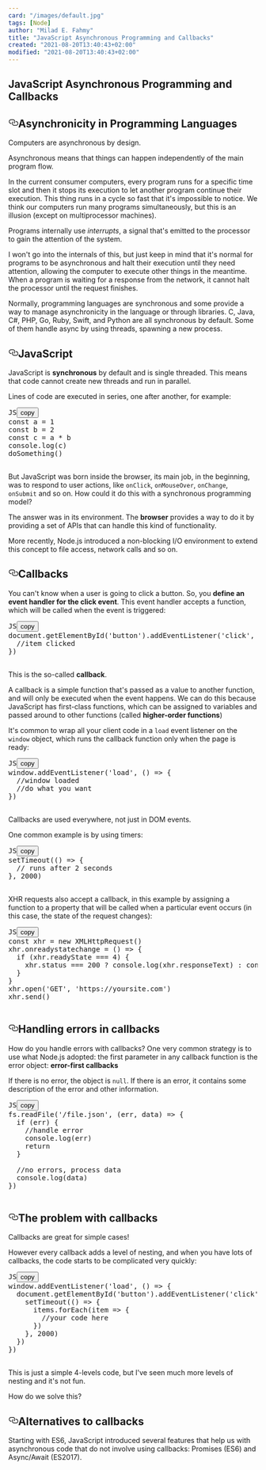 ```yaml
---
card: "/images/default.jpg"
tags: [Node]
author: "Milad E. Fahmy"
title: "JavaScript Asynchronous Programming and Callbacks"
created: "2021-08-20T13:40:43+02:00"
modified: "2021-08-20T13:40:43+02:00"
---
```

<div id="___gatsby"><div style="outline:none" tabindex="-1" id="gatsby-focus-wrapper"><div class="layout-container"><main class="grid-container"><article class="article-reader"><h1 class="article-reader__headline">JavaScript Asynchronous Programming and Callbacks</h1><div><h2 id="asynchronicity-in-programming-languages" style="position:relative"><a href="#asynchronicity-in-programming-languages" aria-label="asynchronicity in programming languages permalink" class="autolink-headers before"><svg aria-hidden="true" height="20" version="1.1" viewBox="0 0 16 16" width="20"><path fill-rule="evenodd" d="M4 9h1v1H4c-1.5 0-3-1.69-3-3.5S2.55 3 4 3h4c1.45 0 3 1.69 3 3.5 0 1.41-.91 2.72-2 3.25V8.59c.58-.45 1-1.27 1-2.09C10 5.22 8.98 4 8 4H4c-.98 0-2 1.22-2 2.5S3 9 4 9zm9-3h-1v1h1c1 0 2 1.22 2 2.5S13.98 12 13 12H9c-.98 0-2-1.22-2-2.5 0-.83.42-1.64 1-2.09V6.25c-1.09.53-2 1.84-2 3.25C6 11.31 7.55 13 9 13h4c1.45 0 3-1.69 3-3.5S14.5 6 13 6z"></path></svg></a>Asynchronicity in Programming Languages</h2><p>Computers are asynchronous by design.</p><p>Asynchronous means that things can happen independently of the main program flow.</p><p>In the current consumer computers, every program runs for a specific time slot and then it stops its execution to let another program continue their execution. This thing runs in a cycle so fast that it's impossible to notice. We think our computers run many programs simultaneously, but this is an illusion (except on multiprocessor machines).</p><p>Programs internally use <em>interrupts</em>, a signal that's emitted to the processor to gain the attention of the system.</p><p>I won't go into the internals of this, but just keep in mind that it's normal for programs to be asynchronous and halt their execution until they need attention, allowing the computer to execute other things in the meantime. When a program is waiting for a response from the network, it cannot halt the processor until the request finishes.</p><p>Normally, programming languages are synchronous and some provide a way to manage asynchronicity in the language or through libraries. C, Java, C#, PHP, Go, Ruby, Swift, and Python are all synchronous by default. Some of them handle async by using threads, spawning a new process.</p><h2 id="javascript" style="position:relative"><a href="#javascript" aria-label="javascript permalink" class="autolink-headers before"><svg aria-hidden="true" height="20" version="1.1" viewBox="0 0 16 16" width="20"><path fill-rule="evenodd" d="M4 9h1v1H4c-1.5 0-3-1.69-3-3.5S2.55 3 4 3h4c1.45 0 3 1.69 3 3.5 0 1.41-.91 2.72-2 3.25V8.59c.58-.45 1-1.27 1-2.09C10 5.22 8.98 4 8 4H4c-.98 0-2 1.22-2 2.5S3 9 4 9zm9-3h-1v1h1c1 0 2 1.22 2 2.5S13.98 12 13 12H9c-.98 0-2-1.22-2-2.5 0-.83.42-1.64 1-2.09V6.25c-1.09.53-2 1.84-2 3.25C6 11.31 7.55 13 9 13h4c1.45 0 3-1.69 3-3.5S14.5 6 13 6z"></path></svg></a>JavaScript</h2><p>JavaScript is <strong>synchronous</strong> by default and is single threaded. This means that code cannot create new threads and run in parallel.</p><p>Lines of code are executed in series, one after another, for example:</p><pre class="prism-code language-js"><div class="shell-box-top"><span>JS</span><button type="button">copy</button></div><div class="token-line"><span class="token keyword">const</span><span class="token plain"> a </span><span class="token operator">=</span><span class="token plain"> </span><span class="token number">1</span><span class="token plain"></span></div><div class="token-line"><span class="token plain"></span><span class="token keyword">const</span><span class="token plain"> b </span><span class="token operator">=</span><span class="token plain"> </span><span class="token number">2</span><span class="token plain"></span></div><div class="token-line"><span class="token plain"></span><span class="token keyword">const</span><span class="token plain"> c </span><span class="token operator">=</span><span class="token plain"> a </span><span class="token operator">*</span><span class="token plain"> b</span></div><div class="token-line"><span class="token plain"></span><span class="token console class-name">console</span><span class="token punctuation">.</span><span class="token method function property-access">log</span><span class="token punctuation">(</span><span class="token plain">c</span><span class="token punctuation">)</span><span class="token plain"></span></div><div class="token-line"><span class="token plain"></span><span class="token function">doSomething</span><span class="token punctuation">(</span><span class="token punctuation">)</span><span class="token plain"></span></div><div class="token-line"><span class="token plain">
</span></div></pre><p>But JavaScript was born inside the browser, its main job, in the beginning, was to respond to user actions, like <code class="language-text">onClick</code>, <code class="language-text">onMouseOver</code>, <code class="language-text">onChange</code>, <code class="language-text">onSubmit</code> and so on. How could it do this with a synchronous programming model?</p><p>The answer was in its environment. The <strong>browser</strong> provides a way to do it by providing a set of APIs that can handle this kind of functionality.</p><p>More recently, Node.js introduced a non-blocking I/O environment to extend this concept to file access, network calls and so on.</p><h2 id="callbacks" style="position:relative"><a href="#callbacks" aria-label="callbacks permalink" class="autolink-headers before"><svg aria-hidden="true" height="20" version="1.1" viewBox="0 0 16 16" width="20"><path fill-rule="evenodd" d="M4 9h1v1H4c-1.5 0-3-1.69-3-3.5S2.55 3 4 3h4c1.45 0 3 1.69 3 3.5 0 1.41-.91 2.72-2 3.25V8.59c.58-.45 1-1.27 1-2.09C10 5.22 8.98 4 8 4H4c-.98 0-2 1.22-2 2.5S3 9 4 9zm9-3h-1v1h1c1 0 2 1.22 2 2.5S13.98 12 13 12H9c-.98 0-2-1.22-2-2.5 0-.83.42-1.64 1-2.09V6.25c-1.09.53-2 1.84-2 3.25C6 11.31 7.55 13 9 13h4c1.45 0 3-1.69 3-3.5S14.5 6 13 6z"></path></svg></a>Callbacks</h2><p>You can't know when a user is going to click a button. So, you <strong>define an event handler for the click event</strong>. This event handler accepts a function, which will be called when the event is triggered:</p><pre class="prism-code language-js"><div class="shell-box-top"><span>JS</span><button type="button">copy</button></div><div class="token-line"><span class="token dom variable">document</span><span class="token punctuation">.</span><span class="token method function property-access">getElementById</span><span class="token punctuation">(</span><span class="token string">'button'</span><span class="token punctuation">)</span><span class="token punctuation">.</span><span class="token method function property-access">addEventListener</span><span class="token punctuation">(</span><span class="token string">'click'</span><span class="token punctuation">,</span><span class="token plain"> </span><span class="token punctuation">(</span><span class="token punctuation">)</span><span class="token plain"> </span><span class="token arrow operator">=&gt;</span><span class="token plain"> </span><span class="token punctuation">{</span><span class="token plain"></span></div><div class="token-line"><span class="token plain">  </span><span class="token comment">//item clicked</span><span class="token plain"></span></div><div class="token-line"><span class="token plain"></span><span class="token punctuation">}</span><span class="token punctuation">)</span><span class="token plain"></span></div><div class="token-line"><span class="token plain">
</span></div></pre><p>This is the so-called <strong>callback</strong>.</p><p>A callback is a simple function that's passed as a value to another function, and will only be executed when the event happens. We can do this because JavaScript has first-class functions, which can be assigned to variables and passed around to other functions (called <strong>higher-order functions</strong>)</p><p>It's common to wrap all your client code in a <code class="language-text">load</code> event listener on the <code class="language-text">window</code> object, which runs the callback function only when the page is ready:</p><pre class="prism-code language-js"><div class="shell-box-top"><span>JS</span><button type="button">copy</button></div><div class="token-line"><span class="token dom variable">window</span><span class="token punctuation">.</span><span class="token method function property-access">addEventListener</span><span class="token punctuation">(</span><span class="token string">'load'</span><span class="token punctuation">,</span><span class="token plain"> </span><span class="token punctuation">(</span><span class="token punctuation">)</span><span class="token plain"> </span><span class="token arrow operator">=&gt;</span><span class="token plain"> </span><span class="token punctuation">{</span><span class="token plain"></span></div><div class="token-line"><span class="token plain">  </span><span class="token comment">//window loaded</span><span class="token plain"></span></div><div class="token-line"><span class="token plain">  </span><span class="token comment">//do what you want</span><span class="token plain"></span></div><div class="token-line"><span class="token plain"></span><span class="token punctuation">}</span><span class="token punctuation">)</span><span class="token plain"></span></div><div class="token-line"><span class="token plain">
</span></div></pre><p>Callbacks are used everywhere, not just in DOM events.</p><p>One common example is by using timers:</p><pre class="prism-code language-js"><div class="shell-box-top"><span>JS</span><button type="button">copy</button></div><div class="token-line"><span class="token function">setTimeout</span><span class="token punctuation">(</span><span class="token punctuation">(</span><span class="token punctuation">)</span><span class="token plain"> </span><span class="token arrow operator">=&gt;</span><span class="token plain"> </span><span class="token punctuation">{</span><span class="token plain"></span></div><div class="token-line"><span class="token plain">  </span><span class="token comment">// runs after 2 seconds</span><span class="token plain"></span></div><div class="token-line"><span class="token plain"></span><span class="token punctuation">}</span><span class="token punctuation">,</span><span class="token plain"> </span><span class="token number">2000</span><span class="token punctuation">)</span><span class="token plain"></span></div><div class="token-line"><span class="token plain">
</span></div></pre><p>XHR requests also accept a callback, in this example by assigning a function to a property that will be called when a particular event occurs (in this case, the state of the request changes):</p><pre class="prism-code language-js"><div class="shell-box-top"><span>JS</span><button type="button">copy</button></div><div class="token-line"><span class="token keyword">const</span><span class="token plain"> xhr </span><span class="token operator">=</span><span class="token plain"> </span><span class="token keyword">new</span><span class="token plain"> </span><span class="token class-name">XMLHttpRequest</span><span class="token punctuation">(</span><span class="token punctuation">)</span><span class="token plain"></span></div><div class="token-line"><span class="token plain">xhr</span><span class="token punctuation">.</span><span class="token method-variable function-variable method function property-access">onreadystatechange</span><span class="token plain"> </span><span class="token operator">=</span><span class="token plain"> </span><span class="token punctuation">(</span><span class="token punctuation">)</span><span class="token plain"> </span><span class="token arrow operator">=&gt;</span><span class="token plain"> </span><span class="token punctuation">{</span><span class="token plain"></span></div><div class="token-line"><span class="token plain">  </span><span class="token keyword control-flow">if</span><span class="token plain"> </span><span class="token punctuation">(</span><span class="token plain">xhr</span><span class="token punctuation">.</span><span class="token property-access">readyState</span><span class="token plain"> </span><span class="token operator">===</span><span class="token plain"> </span><span class="token number">4</span><span class="token punctuation">)</span><span class="token plain"> </span><span class="token punctuation">{</span><span class="token plain"></span></div><div class="token-line"><span class="token plain">    xhr</span><span class="token punctuation">.</span><span class="token property-access">status</span><span class="token plain"> </span><span class="token operator">===</span><span class="token plain"> </span><span class="token number">200</span><span class="token plain"> </span><span class="token operator">?</span><span class="token plain"> </span><span class="token console class-name">console</span><span class="token punctuation">.</span><span class="token method function property-access">log</span><span class="token punctuation">(</span><span class="token plain">xhr</span><span class="token punctuation">.</span><span class="token property-access">responseText</span><span class="token punctuation">)</span><span class="token plain"> </span><span class="token operator">:</span><span class="token plain"> </span><span class="token console class-name">console</span><span class="token punctuation">.</span><span class="token method function property-access">error</span><span class="token punctuation">(</span><span class="token string">'error'</span><span class="token punctuation">)</span><span class="token plain"></span></div><div class="token-line"><span class="token plain">  </span><span class="token punctuation">}</span><span class="token plain"></span></div><div class="token-line"><span class="token plain"></span><span class="token punctuation">}</span><span class="token plain"></span></div><div class="token-line"><span class="token plain">xhr</span><span class="token punctuation">.</span><span class="token method function property-access">open</span><span class="token punctuation">(</span><span class="token string">'GET'</span><span class="token punctuation">,</span><span class="token plain"> </span><span class="token string">'https://yoursite.com'</span><span class="token punctuation">)</span><span class="token plain"></span></div><div class="token-line"><span class="token plain">xhr</span><span class="token punctuation">.</span><span class="token method function property-access">send</span><span class="token punctuation">(</span><span class="token punctuation">)</span><span class="token plain"></span></div><div class="token-line"><span class="token plain">
</span></div></pre><h2 id="handling-errors-in-callbacks" style="position:relative"><a href="#handling-errors-in-callbacks" aria-label="handling errors in callbacks permalink" class="autolink-headers before"><svg aria-hidden="true" height="20" version="1.1" viewBox="0 0 16 16" width="20"><path fill-rule="evenodd" d="M4 9h1v1H4c-1.5 0-3-1.69-3-3.5S2.55 3 4 3h4c1.45 0 3 1.69 3 3.5 0 1.41-.91 2.72-2 3.25V8.59c.58-.45 1-1.27 1-2.09C10 5.22 8.98 4 8 4H4c-.98 0-2 1.22-2 2.5S3 9 4 9zm9-3h-1v1h1c1 0 2 1.22 2 2.5S13.98 12 13 12H9c-.98 0-2-1.22-2-2.5 0-.83.42-1.64 1-2.09V6.25c-1.09.53-2 1.84-2 3.25C6 11.31 7.55 13 9 13h4c1.45 0 3-1.69 3-3.5S14.5 6 13 6z"></path></svg></a>Handling errors in callbacks</h2><p>How do you handle errors with callbacks? One very common strategy is to use what Node.js adopted: the first parameter in any callback function is the error object: <strong>error-first callbacks</strong></p><p>If there is no error, the object is <code class="language-text">null</code>. If there is an error, it contains some description of the error and other information.</p><pre class="prism-code language-js"><div class="shell-box-top"><span>JS</span><button type="button">copy</button></div><div class="token-line"><span class="token plain">fs</span><span class="token punctuation">.</span><span class="token method function property-access">readFile</span><span class="token punctuation">(</span><span class="token string">'/file.json'</span><span class="token punctuation">,</span><span class="token plain"> </span><span class="token punctuation">(</span><span class="token parameter">err</span><span class="token parameter punctuation">,</span><span class="token parameter"> data</span><span class="token punctuation">)</span><span class="token plain"> </span><span class="token arrow operator">=&gt;</span><span class="token plain"> </span><span class="token punctuation">{</span><span class="token plain"></span></div><div class="token-line"><span class="token plain">  </span><span class="token keyword control-flow">if</span><span class="token plain"> </span><span class="token punctuation">(</span><span class="token plain">err</span><span class="token punctuation">)</span><span class="token plain"> </span><span class="token punctuation">{</span><span class="token plain"></span></div><div class="token-line"><span class="token plain">    </span><span class="token comment">//handle error</span><span class="token plain"></span></div><div class="token-line"><span class="token plain">    </span><span class="token console class-name">console</span><span class="token punctuation">.</span><span class="token method function property-access">log</span><span class="token punctuation">(</span><span class="token plain">err</span><span class="token punctuation">)</span><span class="token plain"></span></div><div class="token-line"><span class="token plain">    </span><span class="token keyword control-flow">return</span><span class="token plain"></span></div><div class="token-line"><span class="token plain">  </span><span class="token punctuation">}</span><span class="token plain"></span></div><div class="token-line"><span class="token plain">
</span></div><div class="token-line"><span class="token plain">  </span><span class="token comment">//no errors, process data</span><span class="token plain"></span></div><div class="token-line"><span class="token plain">  </span><span class="token console class-name">console</span><span class="token punctuation">.</span><span class="token method function property-access">log</span><span class="token punctuation">(</span><span class="token plain">data</span><span class="token punctuation">)</span><span class="token plain"></span></div><div class="token-line"><span class="token plain"></span><span class="token punctuation">}</span><span class="token punctuation">)</span><span class="token plain"></span></div><div class="token-line"><span class="token plain">
</span></div></pre><h2 id="the-problem-with-callbacks" style="position:relative"><a href="#the-problem-with-callbacks" aria-label="the problem with callbacks permalink" class="autolink-headers before"><svg aria-hidden="true" height="20" version="1.1" viewBox="0 0 16 16" width="20"><path fill-rule="evenodd" d="M4 9h1v1H4c-1.5 0-3-1.69-3-3.5S2.55 3 4 3h4c1.45 0 3 1.69 3 3.5 0 1.41-.91 2.72-2 3.25V8.59c.58-.45 1-1.27 1-2.09C10 5.22 8.98 4 8 4H4c-.98 0-2 1.22-2 2.5S3 9 4 9zm9-3h-1v1h1c1 0 2 1.22 2 2.5S13.98 12 13 12H9c-.98 0-2-1.22-2-2.5 0-.83.42-1.64 1-2.09V6.25c-1.09.53-2 1.84-2 3.25C6 11.31 7.55 13 9 13h4c1.45 0 3-1.69 3-3.5S14.5 6 13 6z"></path></svg></a>The problem with callbacks</h2><p>Callbacks are great for simple cases!</p><p>However every callback adds a level of nesting, and when you have lots of callbacks, the code starts to be complicated very quickly:</p><pre class="prism-code language-js"><div class="shell-box-top"><span>JS</span><button type="button">copy</button></div><div class="token-line"><span class="token dom variable">window</span><span class="token punctuation">.</span><span class="token method function property-access">addEventListener</span><span class="token punctuation">(</span><span class="token string">'load'</span><span class="token punctuation">,</span><span class="token plain"> </span><span class="token punctuation">(</span><span class="token punctuation">)</span><span class="token plain"> </span><span class="token arrow operator">=&gt;</span><span class="token plain"> </span><span class="token punctuation">{</span><span class="token plain"></span></div><div class="token-line"><span class="token plain">  </span><span class="token dom variable">document</span><span class="token punctuation">.</span><span class="token method function property-access">getElementById</span><span class="token punctuation">(</span><span class="token string">'button'</span><span class="token punctuation">)</span><span class="token punctuation">.</span><span class="token method function property-access">addEventListener</span><span class="token punctuation">(</span><span class="token string">'click'</span><span class="token punctuation">,</span><span class="token plain"> </span><span class="token punctuation">(</span><span class="token punctuation">)</span><span class="token plain"> </span><span class="token arrow operator">=&gt;</span><span class="token plain"> </span><span class="token punctuation">{</span><span class="token plain"></span></div><div class="token-line"><span class="token plain">    </span><span class="token function">setTimeout</span><span class="token punctuation">(</span><span class="token punctuation">(</span><span class="token punctuation">)</span><span class="token plain"> </span><span class="token arrow operator">=&gt;</span><span class="token plain"> </span><span class="token punctuation">{</span><span class="token plain"></span></div><div class="token-line"><span class="token plain">      items</span><span class="token punctuation">.</span><span class="token method function property-access">forEach</span><span class="token punctuation">(</span><span class="token parameter">item</span><span class="token plain"> </span><span class="token arrow operator">=&gt;</span><span class="token plain"> </span><span class="token punctuation">{</span><span class="token plain"></span></div><div class="token-line"><span class="token plain">        </span><span class="token comment">//your code here</span><span class="token plain"></span></div><div class="token-line"><span class="token plain">      </span><span class="token punctuation">}</span><span class="token punctuation">)</span><span class="token plain"></span></div><div class="token-line"><span class="token plain">    </span><span class="token punctuation">}</span><span class="token punctuation">,</span><span class="token plain"> </span><span class="token number">2000</span><span class="token punctuation">)</span><span class="token plain"></span></div><div class="token-line"><span class="token plain">  </span><span class="token punctuation">}</span><span class="token punctuation">)</span><span class="token plain"></span></div><div class="token-line"><span class="token plain"></span><span class="token punctuation">}</span><span class="token punctuation">)</span><span class="token plain"></span></div><div class="token-line"><span class="token plain">
</span></div></pre><p>This is just a simple 4-levels code, but I've seen much more levels of nesting and it's not fun.</p><p>How do we solve this?</p><h2 id="alternatives-to-callbacks" style="position:relative"><a href="#alternatives-to-callbacks" aria-label="alternatives to callbacks permalink" class="autolink-headers before"><svg aria-hidden="true" height="20" version="1.1" viewBox="0 0 16 16" width="20"><path fill-rule="evenodd" d="M4 9h1v1H4c-1.5 0-3-1.69-3-3.5S2.55 3 4 3h4c1.45 0 3 1.69 3 3.5 0 1.41-.91 2.72-2 3.25V8.59c.58-.45 1-1.27 1-2.09C10 5.22 8.98 4 8 4H4c-.98 0-2 1.22-2 2.5S3 9 4 9zm9-3h-1v1h1c1 0 2 1.22 2 2.5S13.98 12 13 12H9c-.98 0-2-1.22-2-2.5 0-.83.42-1.64 1-2.09V6.25c-1.09.53-2 1.84-2 3.25C6 11.31 7.55 13 9 13h4c1.45 0 3-1.69 3-3.5S14.5 6 13 6z"></path></svg></a>Alternatives to callbacks</h2><p>Starting with ES6, JavaScript introduced several features that help us with asynchronous code that do not involve using callbacks: Promises (ES6) and Async/Await (ES2017).</p></div></article></main></div></div><div id="gatsby-announcer" style="position:absolute;top:0;width:1px;height:1px;padding:0;overflow:hidden;clip:rect(0, 0, 0, 0);white-space:nowrap;border:0" aria-live="assertive" aria-atomic="true"></div></div>
